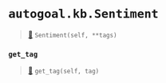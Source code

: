 # `autogoal.kb.Sentiment`

> [📝](https://github.com/autogal/autogoal/blob/master/autogoal/kb/_data.py#L398)
> `Sentiment(self, **tags)`

### `get_tag`

> [📝](https://github.com/autogoal/autogoal/blob/master/autogoal/kb/_data.py#L220)
> `get_tag(self, tag)`

